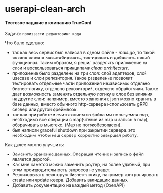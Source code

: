 # userapi-clean-arch

#### Тестовое задание в компанию TrueConf

Задача: ```произвести рефакторинг кода```

Что было сделано:
 - так как весь сервис был написал в одном файле - *main.go*, то такой сервис сложно масштабировать, тестировать и добавлять новый функционал. Таким образом, я решил разделить приложение на слои и воспользоваться принципами *clean architecture*.
 - приложение было разделено на три слоя: слой адаптеров, слой usecase и слой репозитория. Такое разделение позволит тестировать отдельные части приложения независимо: отдельно бизнес-логику, отдельно репозиторий, отдельно обработчики. Также дает возможность заменять отдельную логику в слое без влияния на другие слои: например, вместо хранения в json можно хранить в базе данных, вместо обычного http-сервера использовать gRPC сервер или другой фреймворк.  
 - так как при работе и считыванием из файла мы пользуемся map, необходимо все операции c map(чтение из map и запись в map), оборачивать в мьютекс. (Map не потокобезопасен).
 - был написан graceful shutdown при закрытии сервера. это необходим, чтобы наш сервер корректно завершал работу. 

Как далее можно улучшить: 
 - Заменить хранение данных. Операция чтение и запись в файл является дорогой.
 - Как мне кажется можно заменить роутер, на более удобный, при этом производительность запросов не упадет.
 - Реализовывать некоторую бизнес-логику, например контролировать create или update юзера. Добавить валидацию данных.
 - Добавить документацию на каждый метод (OpenAPI)
